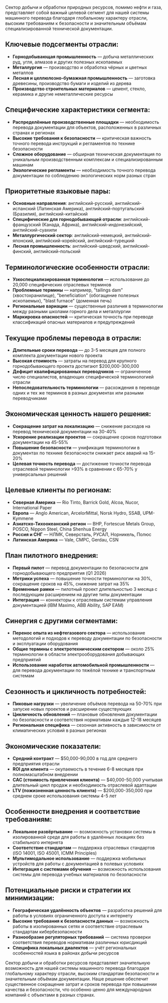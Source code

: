 Сектор добычи и обработки природных ресурсов, помимо нефти и газа, представляет собой важный целевой сегмент для нашей системы машинного перевода благодаря глобальному характеру отрасли, высоким требованиям к безопасности и значительным объёмам специализированной технической документации.

## Ключевые подсегменты отрасли:

- **Горнодобывающая промышленность** — добыча металлических руд, угля, алмазов и других полезных ископаемых
- **Металлургия** — производство и обработка чёрных и цветных металлов
- **Лесная и целлюлозно-бумажная промышленность** — заготовка древесины, производство бумаги и изделий из дерева
- **Производство строительных материалов** — цемент, стекло, керамика и другие неметаллические ресурсы

## Специфические характеристики сегмента:

- **Распределённые производственные площадки** — необходимость перевода документации для объектов, расположенных в различных странах и регионах
- **Высокие требования к безопасности** — критическая важность точного перевода инструкций и регламентов по технике безопасности
- **Сложное оборудование** — обширная техническая документация по уникальным производственным комплексам и специализированным машинам
- **Экологические регламенты** — необходимость точного перевода документации по соблюдению экологических норм разных стран

## Приоритетные языковые пары:

- **Основные направления**: английский-русский, английский-испанский (Латинская Америка), английский-португальский (Бразилия), английский-китайский
- **Специфические для горнодобывающей отрасли**: английский-французский (Канада, Африка), английский-индонезийский, английский-суахили
- **Металлургический сектор**: английский-немецкий, английский-японский, английский-корейский, английский-турецкий
- **Лесная промышленность**: английский-шведский, английский-финский, английский-польский

## Терминологические особенности отрасли:

- **Узкоспециализированная терминология** — использование до 20,000 специфических отраслевых терминов
- **Проблемные термины** — например, "tailings dam" (хвостохранилище), "beneficiation" (обогащение полезных ископаемых), "blast furnace" (доменная печь)
- **Региональные вариации** — существенные различия в терминологии между разными школами горного дела и металлургии
- **Маркировка опасностей** — критическая точность при переводе классификаций опасных материалов и предупреждений

## Текущие проблемы перевода в отрасли:

- **Длительные сроки перевода** — до 3-5 месяцев для полного комплекта документации нового проекта
- **Высокая стоимость** — затраты на перевод для крупного горнодобывающего проекта достигают $200,000-300,000
- **Дефицит квалифицированных переводчиков** — ограниченное число специалистов, владеющих специфической терминологией отрасли
- **Непоследовательность терминологии** — расхождения в переводе одних и тех же терминов в разных документах или разными переводчиками

## Экономическая ценность нашего решения:

- **Сокращение затрат на локализацию** — снижение расходов на перевод технической документации на 30-40%
- **Ускорение реализации проектов** — сокращение сроков подготовки документации на 45-55%
- **Повышение безопасности** — унификация терминологии в документах по технике безопасности снижает риск аварий на 15-20%
- **Целевая точность перевода** — достижение точности перевода отраслевой терминологии >93% в сравнении с 65-70% у универсальных решений

## Целевые клиенты по регионам:

- **Северная Америка** — Rio Tinto, Barrick Gold, Alcoa, Nucor, International Paper
- **Европа** — Anglo American, ArcelorMittal, Norsk Hydro, SSAB, UPM-Kymmene
- **Азиатско-Тихоокеанский регион** — BHP, Fortescue Metals Group, POSCO, Nippon Steel, China Shenhua Energy
- **Россия и СНГ** — НЛМК, Северсталь, РУСАЛ, Норникель, Полюс
- **Латинская Америка** — Vale, CMPC, Gerdau, CSN

## План пилотного внедрения:

- **Первый пилот** — перевод документации по безопасности для горнодобывающего предприятия (Q1 2026)
- **Метрики успеха** — повышение точности терминологии на 30%, сокращение сроков на 45%, снижение затрат на 35%
- **Временные рамки** — пилотный проект длительностью 3 месяца с последующим расширением на другие типы документации
- **Интеграция** — коннекторы к отраслевым системам управления документацией (IBM Maximo, ABB Ability, SAP EAM)

## Синергия с другими сегментами:

- **Перенос опыта из нефтегазового сектора** — использование методологий и подходов к переводу документации по безопасности и эксплуатации оборудования
- **Общие термины с электротехническим сектором** — около 25% терминологии в области электрооборудования добывающих предприятий
- **Использование наработок автомобильной промышленности** — для перевода документации по тяжёлой технике и транспортным системам

## Сезонность и цикличность потребностей:

- **Пиковые нагрузки** — увеличение объёмов перевода на 50-70% при запуске новых проектов и расширении существующих
- **Цикличность обновлений** — плановые обновления документации по безопасности и соответствия нормативам каждые 12-18 месяцев
- **Региональная специфика** — сезонная активность в зависимости от климатических условий в разных регионах

## Экономические показатели:

- **Средний контракт** — $50,000-90,000 в год для среднего предприятия отрасли
- **ROI для клиента** — окупаемость в течение 6-8 месяцев при полномасштабном внедрении
- **CAC (стоимость привлечения клиента)** — $40,000-50,000 учитывая длительный цикл продаж и необходимость отраслевой адаптации
- **LTV (пожизненная ценность клиента)** — $200,000-350,000 при среднем сроке использования системы 4-5 лет

## Особенности внедрения и соответствие требованиям:

- **Локальное развёртывание** — возможность установки системы в изолированной среде для работы в удалённых локациях без стабильного интернета
- **Соответствие стандартам** — поддержка отраслевых стандартов (ISO 14001, ISO 45001, ICMM Principles)
- **Мультимодальное использование** — поддержка мобильных устройств для работы с документацией в полевых условиях
- **Интеграция с системами обучения** — возможность использования системы для перевода учебных материалов по безопасности

## Потенциальные риски и стратегии их минимизации:

- **Географическая удалённость объектов** — разработка решений для работы в условиях ограниченного доступа к интернету
- **Высокие требования к безопасности данных** — возможность работы в изолированных сетях и соответствие отраслевым стандартам кибербезопасности
- **Разнообразие регуляторных требований** — система проверки соответствия переводов нормативам различных юрисдикций
- **Специфика локальных диалектов** — учёт региональных особенностей языка в районах добычи ресурсов

Сектор добычи и обработки ресурсов представляет значительную возможность для нашей системы машинного перевода благодаря глобальному характеру отрасли, высоким стандартам безопасности и значительным объёмам документации. Наше решение обеспечит существенное сокращение затрат и сроков перевода при повышении качества и безопасности, что особенно ценно для международных компаний с объектами в разных странах.